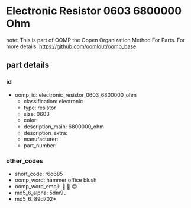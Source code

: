 # Electronic Resistor 0603 6800000 Ohm  

note: This is part of OOMP the Oopen Organization Method For Parts. For more details: https://github.com/oomlout/oomp_base

##  part details





### id
* oomp_id: electronic_resistor_0603_6800000_ohm
  * classification: electronic
  * type: resistor
  * size: 0603
  * color: 
  * description_main: 6800000_ohm
  * description_extra: 
  * manufacturer: 
  * part_number: 

### other_codes
* short_code: r6o685
* oomp_word: hammer office blush
* oomp_word_emoji: :hammer: :office: :blush:
* md5_6_alpha: 5dm9u
* md5_6: 89d702* 